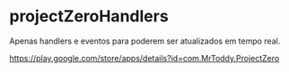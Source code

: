 # projectZeroHandlers

Apenas handlers e eventos para poderem ser atualizados em tempo real.

https://play.google.com/store/apps/details?id=com.MrToddy.ProjectZero
